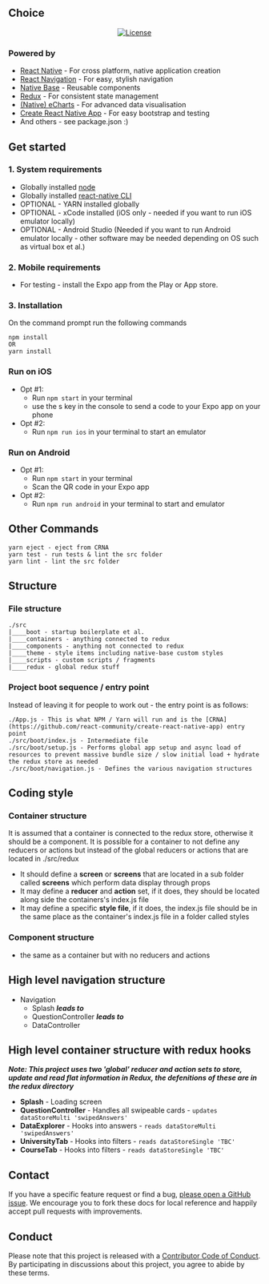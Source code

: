 
Choice
-------

<div align="center">

  [![License](https://img.shields.io/badge/License-Apache%202.0-blue.svg)](https://opensource.org/licenses/Apache-2.0)

</div>

### Powered by 

 * [React Native](https://facebook.github.io/react-native/docs/getting-started.html) - For cross platform, native application creation
 * [React Navigation](https://reactnavigation.org/) - For easy, stylish navigation
 * [Native Base](https://docs.nativebase.io/) - Reusable components
 * [Redux](https://github.com/reactjs/redux) - For consistent state management
 * [(Native) eCharts](https://github.com/somonus/react-native-echarts) - For advanced data visualisation
 * [Create React Native App](https://github.com/react-community/create-react-native-app) - For easy bootstrap and testing
 * And others - see package.json :)

Get started
-------

### 1. System requirements

 * Globally installed [node](https://nodejs.org/en/)
 * Globally installed [react-native CLI](https://facebook.github.io/react-native/docs/getting-started.html)
 * OPTIONAL - YARN installed globally
 * OPTIONAL - xCode installed (iOS only - needed if you want to run iOS emulator locally)
 * OPTIONAL - Android Studio (Needed if you want to run Android emulator locally - other software may be needed depending on OS such as virtual box et al.)

### 2. Mobile requirements

 * For testing - install the Expo app from the Play or App store.

### 3. Installation

On the command prompt run the following commands

```
npm install
OR
yarn install
```

### Run on iOS

 * Opt #1:
 	* Run `npm start` in your terminal
	* use the s key in the console to send a code to your Expo app on your phone
 * Opt #2:
	* Run `npm run ios` in your terminal to start an emulator

### Run on Android

  * Opt #1:
	* Run `npm start` in your terminal
	* Scan the QR code in your Expo app
  * Opt #2:
	* Run `npm run android` in your terminal to start and emulator

Other Commands
-------

```
yarn eject - eject from CRNA 
yarn test - run tests & lint the src folder
yarn lint - lint the src folder
```

Structure
-------

### File structure

```
./src
|____boot - startup boilerplate et al.
|____containers - anything connected to redux
|____components - anything not connected to redux
|____theme - style items including native-base custom styles
|____scripts - custom scripts / fragments
|____redux - global redux stuff
```

### Project boot sequence / entry point

Instead of leaving it for people to work out - the entry point is as follows:

```
./App.js - This is what NPM / Yarn will run and is the [CRNA](https://github.com/react-community/create-react-native-app) entry point
./src/boot/index.js - Intermediate file
./src/boot/setup.js - Performs global app setup and async load of resources to prevent massive bundle size / slow initial load + hydrate the redux store as needed
./src/boot/navigation.js - Defines the various navigation structures
```

Coding style
-------

### Container structure

It is assumed that a container is connected to the redux store, otherwise it should be a component. It is possible for a container to not define any reducers or actions but instead of the global reducers or actions that are located in ./src/redux

 * It should define a **screen** or **screens** that are located in a sub folder called **screens** which perform data display through props
 * It may define a **reducer** and **action** set, if it does, they should be located along side the containers's index.js file
 * It may define a specific **style file**, if it does, the index.js file should be in the same place as the container's index.js file in a folder called styles

### Component structure

* the same as a container but with no reducers and actions


High level navigation structure
-------

* Navigation
  * Splash ***leads to***
  * QuestionController  ***leads to***
  * DataController


High level container structure with redux hooks
-------

***Note: This project uses two 'global' reducer and action sets to store, update and read flat information in Redux, the defenitions of these are in the redux directory***

* **Splash** - Loading screen
* **QuestionController** - Handles all swipeable cards - ``updates dataStoreMulti 'swipedAnswers'``
* **DataExplorer** - Hooks into answers - ``reads dataStoreMulti 'swipedAnswers'``
* **UniversityTab** - Hooks into filters - ``reads dataStoreSingle 'TBC'``
* **CourseTab** - Hooks into filters - ``reads dataStoreSingle 'TBC'``

Contact
-------

If you have a specific feature request or find a bug, [please open a GitHub issue](https://github.com/iamacup/choice/issues/new). We encourage you to fork these docs for local reference and happily accept pull requests with improvements.

Conduct
-------

Please note that this project is released with a [Contributor Code of Conduct](https://github.com/iamacup/choice/blob/master/CONDUCT.md). By participating in discussions about this project, you agree to abide by these terms.

